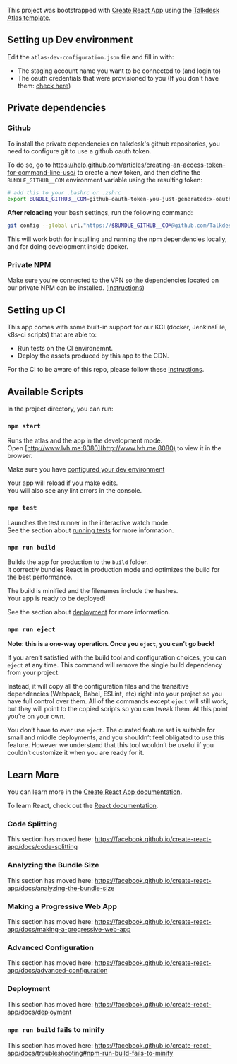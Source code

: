 This project was bootstrapped with [Create React App](https://github.com/facebook/create-react-app) using the [Talkdesk Atlas template](https://github.com/Talkdesk/atlas/tree/master/packages/cra-template-atlas).

## Setting up Dev environment

Edit the `atlas-dev-configuration.json` file and fill in with:
- The staging account name you want to be connected to (and login to)
- The oauth credentials that were provisioned to you (If you don't have them: [check here](https://talkdesk.atlassian.net/wiki/spaces/PLAT/pages/263389360/Customer+Partner+OAuth+Client+Provisioning+Jira+Template))

## Private dependencies

### Github

To install the private dependencies on talkdesk's github repositories, you need to configure git to use a github oauth token.

To do so, go to <https://help.github.com/articles/creating-an-access-token-for-command-line-use/> to create a new token, and then define the `BUNDLE_GITHUB__COM` environment variable using the resulting token:

```bash
# add this to your .bashrc or .zshrc
export BUNDLE_GITHUB__COM=github-oauth-token-you-just-generated:x-oauth-basic
```

**After reloading** your bash settings, run the following command:
```bash
git config --global url."https://$BUNDLE_GITHUB__COM@github.com/Talkdesk/".insteadOf "https://github.com/Talkdesk/"
```

This will work both for installing and running the npm dependencies locally, and for doing development inside docker.

### Private NPM

Make sure you're connected to the VPN so the dependencies located on our private
NPM can be installed. ([instructions](https://talkdesk.atlassian.net/wiki/spaces/SRE/pages/772735444/Connecting+to+Developer+VPN))


## Setting up CI

This app comes with some built-in support for our KCI (docker, JenkinsFile, k8s-ci scripts) that are able to:
- Run tests on the CI environemnt.
- Deploy the assets produced by this app to the CDN.

For the CI to be aware of this repo, please follow these [instructions](https://talkdesk.atlassian.net/wiki/spaces/SRE/pages/1203178309).


## Available Scripts

In the project directory, you can run:

### `npm start`

Runs the atlas and the app in the development mode.<br>
Open [http://www.lvh.me:8080](http://www.lvh.me:8080) to view it in the browser.

Make sure you have [configured your dev environment](#setting-up-dev-environemnt)

Your app will reload if you make edits.<br>
You will also see any lint errors in the console.

### `npm test`

Launches the test runner in the interactive watch mode.<br>
See the section about [running tests](https://facebook.github.io/create-react-app/docs/running-tests) for more information.

### `npm run build`

Builds the app for production to the `build` folder.<br>
It correctly bundles React in production mode and optimizes the build for the best performance.

The build is minified and the filenames include the hashes.<br>
Your app is ready to be deployed!

See the section about [deployment](https://facebook.github.io/create-react-app/docs/deployment) for more information.

### `npm run eject`

**Note: this is a one-way operation. Once you `eject`, you can’t go back!**

If you aren’t satisfied with the build tool and configuration choices, you can `eject` at any time. This command will remove the single build dependency from your project.

Instead, it will copy all the configuration files and the transitive dependencies (Webpack, Babel, ESLint, etc) right into your project so you have full control over them. All of the commands except `eject` will still work, but they will point to the copied scripts so you can tweak them. At this point you’re on your own.

You don’t have to ever use `eject`. The curated feature set is suitable for small and middle deployments, and you shouldn’t feel obligated to use this feature. However we understand that this tool wouldn’t be useful if you couldn’t customize it when you are ready for it.

## Learn More

You can learn more in the [Create React App documentation](https://facebook.github.io/create-react-app/docs/getting-started).

To learn React, check out the [React documentation](https://reactjs.org/).

### Code Splitting

This section has moved here: https://facebook.github.io/create-react-app/docs/code-splitting

### Analyzing the Bundle Size

This section has moved here: https://facebook.github.io/create-react-app/docs/analyzing-the-bundle-size

### Making a Progressive Web App

This section has moved here: https://facebook.github.io/create-react-app/docs/making-a-progressive-web-app

### Advanced Configuration

This section has moved here: https://facebook.github.io/create-react-app/docs/advanced-configuration

### Deployment

This section has moved here: https://facebook.github.io/create-react-app/docs/deployment

### `npm run build` fails to minify

This section has moved here: https://facebook.github.io/create-react-app/docs/troubleshooting#npm-run-build-fails-to-minify
